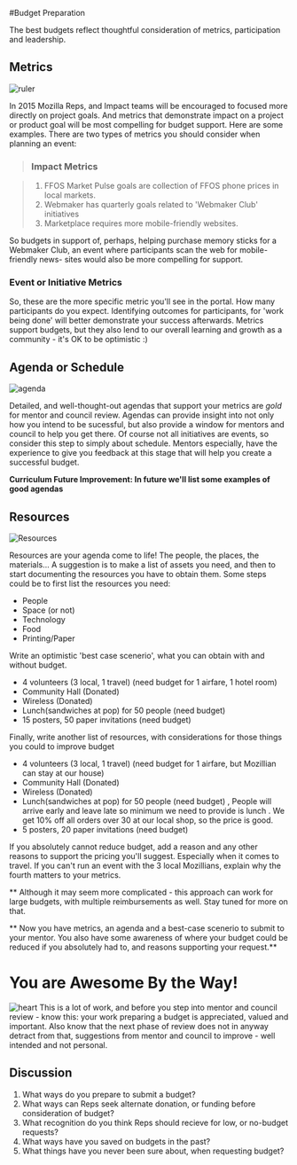 #Budget Preparation

The best budgets reflect thoughtful consideration of metrics, participation and leadership.  

## Metrics
![ruler](https://openclipart.org/image/800px/svg_to_png/170976/Ruler.png)

In 2015 Mozilla Reps, and Impact teams will be encouraged to focused more directly on project goals.  And metrics that demonstrate impact on a project or product goal will be most compelling for budget support. Here are some examples.  There are two types of metrics you should consider when planning an event:

> ### Impact Metrics

> 1.  FFOS Market Pulse goals are collection of FFOS phone prices in local markets.
> 2.  Webmaker has quarterly goals related to 'Webmaker Club' initiatives
> 3.  Marketplace requires more mobile-friendly websites.

So budgets in support of, perhaps, helping purchase memory sticks for a Webmaker Club,  an event where participants scan the web for mobile-friendly news- sites would also be more compelling for support.  

### Event or Initiative Metrics

So, these are the more specific metric you'll see in the portal.  How many participants do you expect. Identifying outcomes for participants, for 'work being done' will better demonstrate your success afterwards.  Metrics support budgets, but they also lend to our overall learning and growth as a community - it's OK to be optimistic :)

## Agenda or Schedule

![agenda](http://tiptoes.ca/wp-content/uploads/2015/02/15641413046_a78ef851af_m.jpg)

Detailed, and well-thought-out agendas that support your metrics are *gold* for mentor and council review.  Agendas can provide insight into not only how you intend to be sucessful, but also provide a window for mentors and council to help you get there. Of course not all initiatives are events, so consider this step to simply about schedule.   Mentors especially, have the experience to give you feedback at this stage that will help you create a successful budget.

**Curriculum Future Improvement: In future we'll list some examples of good agendas**

## Resources 

![Resources](http://tiptoes.ca/wp-content/uploads/2015/02/9371082884_bac9b71aec_m.jpg)

Resources are your agenda come to life!  The people, the places, the materials...  A suggestion is to make a list of assets you need, and then to start documenting the resources you have to obtain them.  Some steps could be to first list the resources you need:

* People 
* Space  (or not)
* Technology
* Food
* Printing/Paper

Write an optimistic 'best case scenerio', what you can obtain with and without budget.

* 4 volunteers  (3 local, 1 travel)  (need budget for 1 airfare, 1 hotel room)
* Community Hall (Donated)
* Wireless (Donated)
* Lunch(sandwiches at pop) for 50 people (need budget)
* 15 posters, 50 paper invitations  (need budget)

Finally, write another list of resources, with considerations for those things you could to improve budget

* 4 volunteers  (3 local, 1 travel)  (need budget for 1 airfare, but Mozillian can stay at our house)
* Community Hall (Donated)
* Wireless (Donated)
* Lunch(sandwiches at pop) for 50 people (need budget)  , People will arrive early and leave late so minimum we need to provide is lunch .  We get 10% off all orders over 30 at our local shop, so the price is good.
* 5 posters, 20 paper invitations  (need budget)

 If you absolutely cannot reduce budget, add a reason and any other reasons to support the pricing you'll suggest. Especially when it comes to travel. If you can't run an event with the 3 local Mozillians, explain why the fourth matters to your metrics.

 ** Although it may seem more complicated - this approach can work for large budgets, with multiple reimbursements as well.  Stay tuned for more on that.


** Now you have metrics, an agenda and a best-case scenerio to submit to your mentor.  You also have some awareness of where your budget could be reduced if you absolutely had to, and reasons supporting your request.**

# You are Awesome By the Way!
![heart](http://www.donotlick.com/wp-content/uploads/2014/07/Mozilla-Love-150x150.png)
This is a lot of work, and before you step into mentor and council review - know this:  your work preparing a budget is appreciated, valued and important.  Also know that the next phase of review does not in anyway detract from that, suggestions from mentor and council to improve - well intended and not personal.


## Discussion

1. What ways do you prepare to submit a budget?
2. What ways can Reps seek alternate donation, or funding before consideration of budget?
3. What recognition do you think Reps should recieve for low, or no-budget requests?
4. What ways have you saved on budgets in the past?
5. What things have you never been sure about, when requesting budget?
